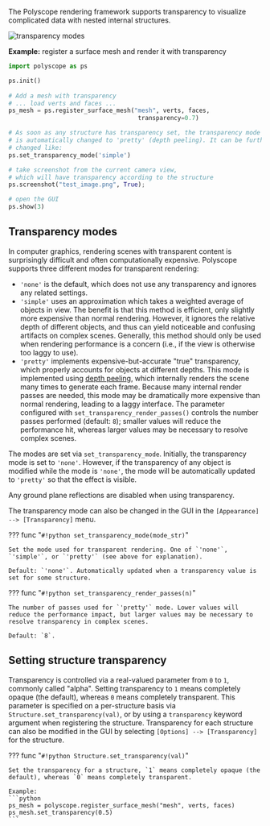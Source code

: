 The Polyscope rendering framework supports transparency to visualize complicated data with nested internal structures.

![transparency modes]([[url.prefix]]/media/transparency_modes.jpg)

**Example:** register a surface mesh and render it with transparency

```python
import polyscope as ps

ps.init()
  
# Add a mesh with transparency
# ... load verts and faces ...
ps_mesh = ps.register_surface_mesh("mesh", verts, faces, 
                                    transparency=0.7)

# As soon as any structure has transparency set, the transparency mode
# is automatically changed to 'pretty' (depth peeling). It can be further
# changed like:
ps.set_transparency_mode('simple')

# take screenshot from the current camera view, 
# which will have transparency according to the structure
ps.screenshot("test_image.png", True);

# open the GUI
ps.show(3)
```

## Transparency modes

In computer graphics, rendering scenes with transparent content is surprisingly difficult and often computationally expensive. Polyscope supports three different modes for transparent rendering:

- `'none'` is the default, which does not use any transparency and ignores any related settings.
- `'simple'` uses an approximation which takes a weighted average of objects in view. The benefit is that this method is efficient, only slightly more expensive than normal rendering. However, it ignores the relative depth of different objects, and thus can yield noticeable and confusing artifacts on complex scenes. Generally, this method should only be used when rendering performance is a concern (i.e., if the view is otherwise too laggy to use).
- `'pretty'` implements expensive-but-accurate "true" transparency, which properly accounts for objects at different depths. This mode is implemented using [depth peeling](https://en.wikipedia.org/wiki/Depth_peeling), which internally renders the scene many times to generate each frame. Because many internal render passes are needed, this mode may be dramatically more expensive than normal rendering, leading to a laggy interface. The parameter configured with `set_transparency_render_passes()` controls the number passes performed (default: `8`); smaller values will reduce the performance hit, whereas larger values may be necessary to resolve complex scenes.

The modes are set via `set_transparency_mode`. Initially, the transparency mode is set to `'none'`. However, if the transparency of any object is modified while the mode is `'none'`, the mode will be automatically updated to `'pretty'` so that the effect is visible.

Any ground plane reflections are disabled when using transparency.

The transparency mode can also be changed in the GUI in the `[Appearance] --> [Transparency]` menu.

??? func "`#!python set_transparency_mode(mode_str)`"
    
    Set the mode used for transparent rendering. One of `'none'`, `'simple'`, or `'pretty'` (see above for explanation).

    Default: `'none'`. Automatically updated when a transparency value is set for some structure.

??? func "`#!python set_transparency_render_passes(n)`"

    The number of passes used for `'pretty'` mode. Lower values will reduce the performance impact, but larger values may be necessary to resolve transparency in complex scenes.

    Default: `8`. 


## Setting structure transparency

Transparency is controlled via a real-valued parameter from `0` to `1`, commonly called "alpha". Setting transparency to `1` means completely opaque (the default), whereas `0` means completely transparent.  This parameter is specified on a per-structure basis via `Structure.set_transparency(val)`, or by using a `transparency` keyword argument when registering the structure.  Transparency for each structure can also be modified in the GUI by selecting `[Options] --> [Transparency]` for the structure.

??? func "`#!python Structure.set_transparency(val)`"

    Set the transparency for a structure, `1` means completely opaque (the default), whereas `0` means completely transparent.

    Example:
    ```python
    ps_mesh = polyscope.register_surface_mesh("mesh", verts, faces)
    ps_mesh.set_transparency(0.5)
    ```
